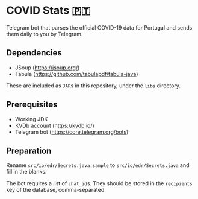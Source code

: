 # COVID Stats 🇵🇹

Telegram bot that parses the official COVID-19 data for Portugal and sends them daily to you by Telegram.

## Dependencies

 - JSoup (https://jsoup.org/)
 - Tabula (https://github.com/tabulapdf/tabula-java)
 
These are included as `JAR`s in this repository, under the `libs` directory.

## Prerequisites

 - Working JDK
 - KVDb account (https://kvdb.io/)
 - Telegram bot (https://core.telegram.org/bots)

## Preparation

Rename `src/io/edr/Secrets.java.sample` to `src/io/edr/Secrets.java` and fill in the blanks.

The bot requires a list of `chat_id`s. They should be stored in the `recipients` key of the database, comma-separated.